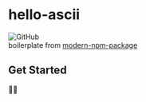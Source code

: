 # hello-ascii

![GitHub](https://img.shields.io/github/license/clarkio/simple-npm-package)  
boilerplate from [modern-npm-package](https://github.com/snyk-snippets/modern-npm-package)

## Get Started

🔡🔢
